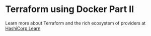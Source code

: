 # Terraform using Docker Part II

Learn more about Terraform and the rich ecosystem of providers at [HashiCorp Learn](https://learn.hashicorp.com/terraform)
